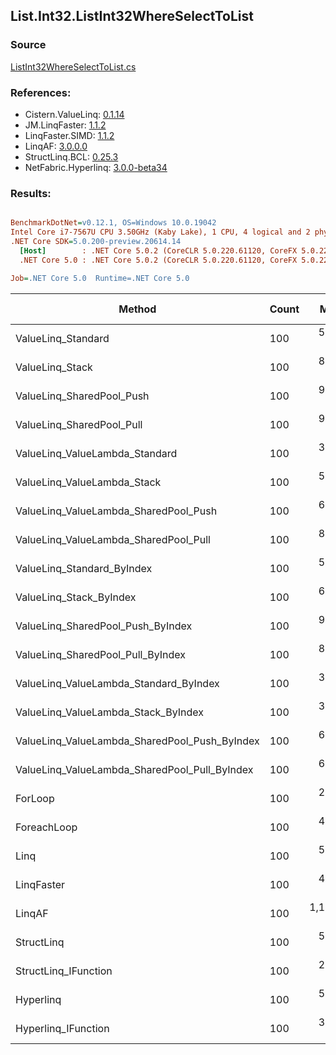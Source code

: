 ﻿## List.Int32.ListInt32WhereSelectToList

### Source
[ListInt32WhereSelectToList.cs](../LinqBenchmarks/List/Int32/ListInt32WhereSelectToList.cs)

### References:
- Cistern.ValueLinq: [0.1.14](https://www.nuget.org/packages/Cistern.ValueLinq/0.1.14)
- JM.LinqFaster: [1.1.2](https://www.nuget.org/packages/JM.LinqFaster/1.1.2)
- LinqFaster.SIMD: [1.1.2](https://www.nuget.org/packages/LinqFaster.SIMD/1.0.3)
- LinqAF: [3.0.0.0](https://www.nuget.org/packages/LinqAF/3.0.0.0)
- StructLinq.BCL: [0.25.3](https://www.nuget.org/packages/StructLinq.BCL/0.25.3)
- NetFabric.Hyperlinq: [3.0.0-beta34](https://www.nuget.org/packages/NetFabric.Hyperlinq/3.0.0-beta34)

### Results:
``` ini

BenchmarkDotNet=v0.12.1, OS=Windows 10.0.19042
Intel Core i7-7567U CPU 3.50GHz (Kaby Lake), 1 CPU, 4 logical and 2 physical cores
.NET Core SDK=5.0.200-preview.20614.14
  [Host]        : .NET Core 5.0.2 (CoreCLR 5.0.220.61120, CoreFX 5.0.220.61120), X64 RyuJIT
  .NET Core 5.0 : .NET Core 5.0.2 (CoreCLR 5.0.220.61120, CoreFX 5.0.220.61120), X64 RyuJIT

Job=.NET Core 5.0  Runtime=.NET Core 5.0  

```
|                                        Method | Count |       Mean |    Error |   StdDev |     Median | Ratio | RatioSD |  Gen 0 | Gen 1 | Gen 2 | Allocated |
|---------------------------------------------- |------ |-----------:|---------:|---------:|-----------:|------:|--------:|-------:|------:|------:|----------:|
|                            ValueLinq_Standard |   100 |   518.7 ns |  2.64 ns |  2.47 ns |   518.0 ns |  1.79 |    0.01 | 0.3090 |     - |     - |     648 B |
|                               ValueLinq_Stack |   100 |   808.6 ns |  1.79 ns |  1.59 ns |   808.6 ns |  2.79 |    0.01 | 0.1297 |     - |     - |     272 B |
|                     ValueLinq_SharedPool_Push |   100 |   917.7 ns | 17.85 ns | 45.10 ns |   893.8 ns |  3.37 |    0.16 | 0.1297 |     - |     - |     272 B |
|                     ValueLinq_SharedPool_Pull |   100 |   950.9 ns |  3.16 ns |  2.80 ns |   951.0 ns |  3.28 |    0.02 | 0.1297 |     - |     - |     272 B |
|                ValueLinq_ValueLambda_Standard |   100 |   368.9 ns |  1.44 ns |  1.34 ns |   368.6 ns |  1.27 |    0.01 | 0.3095 |     - |     - |     648 B |
|                   ValueLinq_ValueLambda_Stack |   100 |   557.5 ns |  2.04 ns |  1.81 ns |   556.9 ns |  1.92 |    0.01 | 0.1297 |     - |     - |     272 B |
|         ValueLinq_ValueLambda_SharedPool_Push |   100 |   631.1 ns |  1.97 ns |  1.84 ns |   630.9 ns |  2.18 |    0.01 | 0.1297 |     - |     - |     272 B |
|         ValueLinq_ValueLambda_SharedPool_Pull |   100 |   868.8 ns |  4.25 ns |  3.77 ns |   867.3 ns |  3.00 |    0.02 | 0.1297 |     - |     - |     272 B |
|                    ValueLinq_Standard_ByIndex |   100 |   541.2 ns |  2.72 ns |  2.27 ns |   541.0 ns |  1.87 |    0.01 | 0.3090 |     - |     - |     648 B |
|                       ValueLinq_Stack_ByIndex |   100 |   662.5 ns |  2.19 ns |  1.94 ns |   663.1 ns |  2.29 |    0.01 | 0.1297 |     - |     - |     272 B |
|             ValueLinq_SharedPool_Push_ByIndex |   100 |   949.0 ns |  2.82 ns |  2.50 ns |   949.1 ns |  3.27 |    0.02 | 0.1297 |     - |     - |     272 B |
|             ValueLinq_SharedPool_Pull_ByIndex |   100 |   857.5 ns |  3.48 ns |  3.09 ns |   857.8 ns |  2.96 |    0.02 | 0.1297 |     - |     - |     272 B |
|        ValueLinq_ValueLambda_Standard_ByIndex |   100 |   381.8 ns |  1.70 ns |  1.51 ns |   381.3 ns |  1.32 |    0.01 | 0.3095 |     - |     - |     648 B |
|           ValueLinq_ValueLambda_Stack_ByIndex |   100 |   393.7 ns |  0.81 ns |  0.72 ns |   393.6 ns |  1.36 |    0.01 | 0.1297 |     - |     - |     272 B |
| ValueLinq_ValueLambda_SharedPool_Push_ByIndex |   100 |   612.2 ns |  2.57 ns |  2.27 ns |   611.7 ns |  2.11 |    0.01 | 0.1297 |     - |     - |     272 B |
| ValueLinq_ValueLambda_SharedPool_Pull_ByIndex |   100 |   649.2 ns |  6.35 ns |  5.30 ns |   647.6 ns |  2.24 |    0.03 | 0.1297 |     - |     - |     272 B |
|                                       ForLoop |   100 |   289.9 ns |  1.66 ns |  1.48 ns |   290.2 ns |  1.00 |    0.00 | 0.3095 |     - |     - |     648 B |
|                                   ForeachLoop |   100 |   406.1 ns |  1.45 ns |  1.21 ns |   405.9 ns |  1.40 |    0.01 | 0.3095 |     - |     - |     648 B |
|                                          Linq |   100 |   536.8 ns |  2.13 ns |  1.99 ns |   535.8 ns |  1.85 |    0.01 | 0.3824 |     - |     - |     800 B |
|                                    LinqFaster |   100 |   488.8 ns |  2.33 ns |  2.07 ns |   489.0 ns |  1.69 |    0.01 | 0.4396 |     - |     - |     920 B |
|                                        LinqAF |   100 | 1,177.4 ns |  7.60 ns |  5.93 ns | 1,176.3 ns |  4.06 |    0.03 | 0.3090 |     - |     - |     648 B |
|                                    StructLinq |   100 |   504.0 ns |  2.17 ns |  1.70 ns |   504.0 ns |  1.74 |    0.01 | 0.1755 |     - |     - |     368 B |
|                          StructLinq_IFunction |   100 |   286.9 ns |  1.77 ns |  1.66 ns |   286.7 ns |  0.99 |    0.01 | 0.1297 |     - |     - |     272 B |
|                                     Hyperlinq |   100 |   586.5 ns |  3.63 ns |  3.22 ns |   586.9 ns |  2.02 |    0.01 | 0.1297 |     - |     - |     272 B |
|                           Hyperlinq_IFunction |   100 |   363.4 ns |  1.58 ns |  1.40 ns |   363.0 ns |  1.25 |    0.01 | 0.1297 |     - |     - |     272 B |

